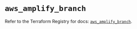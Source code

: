 # `aws_amplify_branch`

Refer to the Terraform Registry for docs: [`aws_amplify_branch`](https://registry.terraform.io/providers/hashicorp/aws/5.85.0/docs/resources/amplify_branch).
